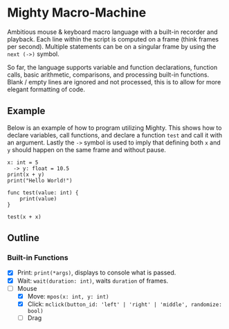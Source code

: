 # Mighty Macro-Machine

Ambitious mouse & keyboard macro language with a built-in recorder and playback. Each line within the script is computed on a frame (think frames per second). Multiple statements can be on a singular frame by using the `next (->)` symbol.

So far, the language supports variable and function declarations, function calls, basic arithmetic, comparisons, and processing built-in functions. Blank / empty lines are ignored and not processed, this is to allow for more elegant formatting of code.

## Example

Below is an example of how to program utilizing Mighty. This shows how to declare variables, call functions, and declare a function `test` and call it with an argument. Lastly the `->` symbol is used to imply that defining both `x` and `y` should happen on the same frame and without pause.

```
x: int = 5
  -> y: float = 10.5
print(x + y)
print("Hello World!")

func test(value: int) {
    print(value)
}

test(x + x)
```

## Outline

### Built-in Functions

- [x] Print: `print(*args)`, displays to console what is passed.
- [x] Wait: `wait(duration: int)`, waits `duration` of frames.
- [ ] Mouse
  - [x] Move: `mpos(x: int, y: int)`
  - [x] Click: `mclick(button_id: 'left' | 'right' | 'middle', randomize: bool)`
  - [ ] Drag